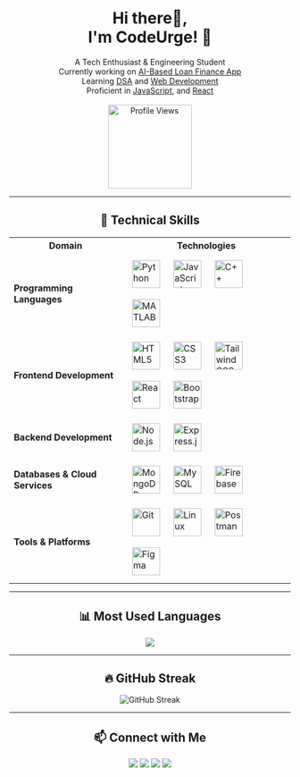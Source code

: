 <h1 align="center">Hi there👋, <br> I'm CodeUrge! 🚀</h1>

<p align="center">
  A Tech Enthusiast & Engineering Student <br>
  Currently working on <a href="#">AI-Based Loan Finance App</a> <br>
  Learning <a href="#">DSA</a> and <a href="#">Web Development</a> <br>
  Proficient in <a href="#">JavaScript</a>, and <a href="#">React</a> <br><br>
  <img src="https://komarev.com/ghpvc/?username=code-urge&label=PROFILE+VIEWS&color=orange&style=flat" width="150px" padding = "10px" alt="Profile Views">
</p>

---

<h2 align="center">📌 Technical Skills</h2>

<p align="center">
  <table align="" style="margin: auto;" >
    <tr>
      <th>Domain</th>
      <th>Technologies</th>
    </tr>
    <tr>
      <td><strong>Programming Languages</strong></td>
      <td>
        <img src="https://cdn.jsdelivr.net/gh/devicons/devicon/icons/python/python-original.svg" width="50" height="50" style="margin: 10px;" alt="Python">
        <img src="https://cdn.jsdelivr.net/gh/devicons/devicon/icons/javascript/javascript-original.svg" width="50" height="50" style="margin: 10px;" alt="JavaScript">
        <img src="https://cdn.jsdelivr.net/gh/devicons/devicon/icons/cplusplus/cplusplus-original.svg" width="50" height="50" style="margin: 10px;" alt="C++">
        <img src="https://cdn.jsdelivr.net/gh/devicons/devicon/icons/matlab/matlab-original.svg" width="50" height="50" style="margin: 10px;" alt="MATLAB">
      </td>
    </tr>
    <tr>
      <td><strong>Frontend Development</strong></td>
      <td>
        <img src="https://cdn.jsdelivr.net/gh/devicons/devicon/icons/html5/html5-original.svg" width="50" height="50" style="margin: 10px;" alt="HTML5">
        <img src="https://cdn.jsdelivr.net/gh/devicons/devicon/icons/css3/css3-original.svg" width="50" height="50" style="margin: 10px;" alt="CSS3">
        <img src="https://cdn.jsdelivr.net/gh/devicons/devicon/icons/tailwindcss/tailwindcss-original.svg" width="50" height="50" style="margin: 10px;" alt="Tailwind CSS">
        <img src="https://cdn.jsdelivr.net/gh/devicons/devicon/icons/react/react-original.svg" width="50" height="50" style="margin: 10px;" alt="React">
        <img src="https://cdn.jsdelivr.net/gh/devicons/devicon/icons/bootstrap/bootstrap-original.svg" width="50" height="50" style="margin: 10px;" alt="Bootstrap">
      </td>
    </tr>
    <tr>
      <td><strong>Backend Development</strong></td>
      <td>
        <img src="https://cdn.jsdelivr.net/gh/devicons/devicon/icons/nodejs/nodejs-original.svg" width="50" height="50" style="margin: 10px;" alt="Node.js">
        <img src="https://cdn.jsdelivr.net/gh/devicons/devicon/icons/express/express-original.svg" width="50" height="50" style="margin: 10px;" alt="Express.js">
      </td>
    </tr>
    <tr>
      <td><strong>Databases & Cloud Services</strong></td>
      <td>
        <img src="https://cdn.jsdelivr.net/gh/devicons/devicon/icons/mongodb/mongodb-original.svg" width="50" height="50" style="margin: 10px;" alt="MongoDB">
        <img src="https://cdn.jsdelivr.net/gh/devicons/devicon/icons/mysql/mysql-original.svg" width="50" height="50" style="margin: 10px;" alt="MySQL">
        <img src="https://cdn.jsdelivr.net/gh/devicons/devicon/icons/firebase/firebase-plain.svg" width="50" height="50" style="margin: 10px;" alt="Firebase">
      </td>
    </tr>
    <tr>
      <td><strong>Tools & Platforms</strong></td>
      <td>
        <img src="https://cdn.jsdelivr.net/gh/devicons/devicon/icons/git/git-original.svg" width="50" height="50" style="margin: 10px;" alt="Git">
        <img src="https://cdn.jsdelivr.net/gh/devicons/devicon/icons/linux/linux-original.svg" width="50" height="50" style="margin: 10px;" alt="Linux">
        <img src="https://cdn.jsdelivr.net/gh/devicons/devicon/icons/postman/postman-original.svg" width="50" height="50" style="margin: 10px;" alt="Postman">
        <img src="https://cdn.jsdelivr.net/gh/devicons/devicon/icons/figma/figma-original.svg" width="50" height="50" style="margin: 10px;" alt="Figma">
      </td>
    </tr>
  </table>
</p>


---

<h2 align="center">📊 Most Used Languages</h2>

<p align="center">
  <img src="https://github-readme-stats.vercel.app/api/top-langs/?username=code-urge&layout=compact&theme=radical">
</p>

---

<h2 align="center">🔥 GitHub Streak</h2>

<p align="center">
  <img src="https://github-readme-streak-stats.herokuapp.com/?user=code-urge&theme=dark&hide_border=true" alt="GitHub Streak">
</p>

---

<h2 align="center">📫 Connect with Me</h2>

<p align="center">
  <a href="#"><img src="https://img.shields.io/badge/Gmail-D14836?style=for-the-badge&logo=gmail&logoColor=white"></a>
  <a href="#"><img src="https://img.shields.io/badge/LinkedIn-0077B5?style=for-the-badge&logo=linkedin&logoColor=white"></a>
  <a href="#"><img src="https://img.shields.io/badge/Portfolio-FF5722?style=for-the-badge&logo=adobe&logoColor=white"></a>
  <a href="#"><img src="https://img.shields.io/badge/LeetCode-000000?style=for-the-badge&logo=leetcode&logoColor=yellow"></a>
</p>


